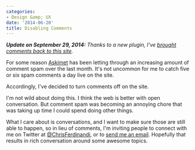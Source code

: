 ```yaml
---
categories:
- Design &amp; UX
date: '2014-06-20'
title: Disabling Comments
---
```


***Update on September 29, 2014:*** *Thanks to a new plugin, I've [brought comments back to this site](https://gomakethings.com/tarpit-say-goodbye-to-wordpress-comment-spam/).*

For some reason [Askimet](http://akismet.com/) has been letting through an increasing amount of comment spam over the last month. It's not uncommon for me to catch five or six spam comments a day live on the site.

Accordingly, I've decided to turn comments off on the site.

I'm not wild about doing this. I think the web is better with open conversation. But comment spam was becoming an annoying chore that was taking up time I could spend doing other things.

What I care about is conversations, and I want to make sure those are still able to happen, so in lieu of comments, I'm inviting people to connect with me on Twitter at [@ChrisFerdinandi](http://twitter.com/ChrisFerdinandi), or to [send me an email](https://gomakethings.com/about/). Hopefully that results in rich conversation around some awesome topics.